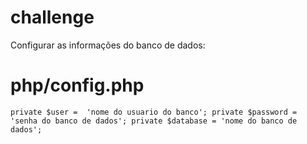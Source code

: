 # challenge

Configurar as informações do banco de dados:
# php/config.php

`private $user =  'nome do usuario do banco';
private $password = 'senha do banco de dados';
private $database = 'nome do banco de dados';`
